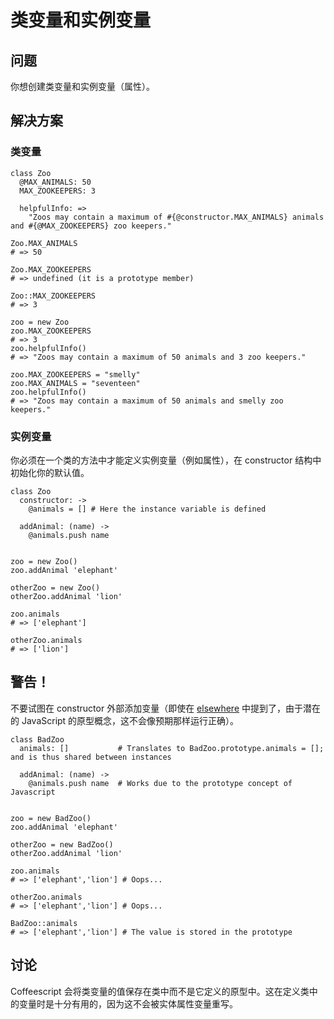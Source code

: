 # 类变量和实例变量

## 问题

你想创建类变量和实例变量（属性）。


## 解决方案

### 类变量

```
class Zoo
  @MAX_ANIMALS: 50
  MAX_ZOOKEEPERS: 3
  
  helpfulInfo: =>
    "Zoos may contain a maximum of #{@constructor.MAX_ANIMALS} animals and #{@MAX_ZOOKEEPERS} zoo keepers."

Zoo.MAX_ANIMALS
# => 50

Zoo.MAX_ZOOKEEPERS
# => undefined (it is a prototype member)

Zoo::MAX_ZOOKEEPERS
# => 3

zoo = new Zoo
zoo.MAX_ZOOKEEPERS
# => 3
zoo.helpfulInfo()
# => "Zoos may contain a maximum of 50 animals and 3 zoo keepers."

zoo.MAX_ZOOKEEPERS = "smelly"
zoo.MAX_ANIMALS = "seventeen"
zoo.helpfulInfo()
# => "Zoos may contain a maximum of 50 animals and smelly zoo keepers."

```

### 实例变量

你必须在一个类的方法中才能定义实例变量（例如属性），在 constructor 结构中初始化你的默认值。

```
class Zoo
  constructor: ->
    @animals = [] # Here the instance variable is defined
    
  addAnimal: (name) ->
    @animals.push name


zoo = new Zoo()
zoo.addAnimal 'elephant'

otherZoo = new Zoo()
otherZoo.addAnimal 'lion'

zoo.animals
# => ['elephant']

otherZoo.animals
# => ['lion']

```

## 警告！

不要试图在 constructor 外部添加变量（即使在 [elsewhere](http://arcturo.github.io/library/coffeescript/03_classes.html#content) 中提到了，由于潜在的 JavaScript 的原型概念，这不会像预期那样运行正确）。

```
class BadZoo
  animals: []           # Translates to BadZoo.prototype.animals = []; and is thus shared between instances
    
  addAnimal: (name) ->
    @animals.push name  # Works due to the prototype concept of Javascript


zoo = new BadZoo()
zoo.addAnimal 'elephant'

otherZoo = new BadZoo()
otherZoo.addAnimal 'lion'

zoo.animals
# => ['elephant','lion'] # Oops...

otherZoo.animals
# => ['elephant','lion'] # Oops...

BadZoo::animals
# => ['elephant','lion'] # The value is stored in the prototype

```

## 讨论

Coffeescript 会将类变量的值保存在类中而不是它定义的原型中。这在定义类中的变量时是十分有用的，因为这不会被实体属性变量重写。
